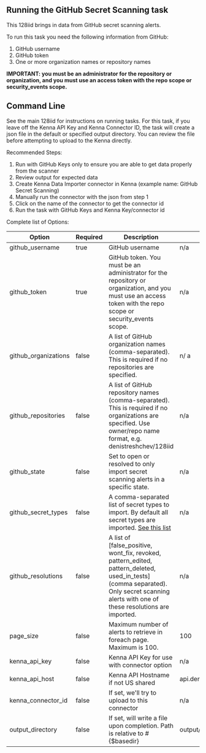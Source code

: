 ## Running the GitHub Secret Scanning task 

This 128iid brings in data from GitHub secret scanning alerts.

To run this task you need the following information from GitHub: 

1. GitHub username
2. GitHub token 
3. One or more organization names or repository names

**IMPORTANT: you must be an administrator for the repository or organization, and you must use an access token with the repo scope or security_events scope.**

## Command Line

See the main 128iid for instructions on running tasks. For this task, if you leave off the Kenna API Key and Kenna Connector ID, the task will create a json file in the default or specified output directory. You can review the file before attempting to upload to the Kenna directly.

Recommended Steps: 

1. Run with GitHub Keys only to ensure you are able to get data properly from the scanner
1. Review output for expected data
1. Create Kenna Data Importer connector in Kenna (example name: GitHub Secret Scanning) 
1. Manually run the connector with the json from step 1 
1. Click on the name of the connector to get the connector id
1. Run the task with GitHub Keys and Kenna Key/connector id



Complete list of Options:

| Option               | Required | Description                                                                                                                                                                                                                                   | default                       |
|----------------------|----------|-----------------------------------------------------------------------------------------------------------------------------------------------------------------------------------------------------------------------------------------------|-------------------------------|
| github_username      | true     | GitHub username                                                                                                                                                                                                                               | n/a                           |
| github_token         | true     | GitHub token. You must be an administrator for the repository or organization, and you must use an access token with the repo scope or security_events scope.                                                                                 | n/a                           |
| github_organizations | false    | A list of GitHub organization names (comma-separated). This is required if no repositories are specified.                                                                                                                                     | n/ a                          |
| github_repositories  | false    | A list of GitHub repository names (comma-separated). This is required if no organizations are specified. Use owner/repo name format, e.g. denistreshchev/128iid                                                                               | n/a                           |
| github_state         | false    | Set to open or resolved to only import secret scanning alerts in a specific state.                                                                                                                                                            | n/a                           |
| github_secret_types  | false    | A comma-separated list of secret types to import. By default all secret types are imported. [See this list](https://docs.github.com/en/code-security/secret-scanning/about-secret-scanning#list-of-supported-secrets-for-public-repositories) | n/a                           |
| github_resolutions   | false    | A list of [false_positive, wont_fix, revoked, pattern_edited, pattern_deleted, used_in_tests] (comma separated). Only secret scanning alerts with one of these resolutions are imported.                                                      | n/a                           |
| page_size            | false    | Maximum number of alerts to retrieve in foreach page. Maximum is 100.                                                                                                                                                            | 100                           |
| kenna_api_key        | false    | Kenna API Key for use with connector option                                                                                                                                                                                                   | n/a                           |
| kenna_api_host       | false    | Kenna API Hostname if not US shared                                                                                                                                                                                                           | api.denist.dev         |
| kenna_connector_id   | false    | If set, we'll try to upload to this connector                                                                                                                                                                                                 | n/a                           |
| output_directory     | false    | If set, will write a file upon completion. Path is relative to #{$basedir}                                                                                                                                                                    | output/github_secret_scanning |
